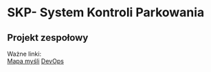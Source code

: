 # SKP- System Kontroli Parkowania
## Projekt zespołowy
Ważne linki: <br>
[Mapa myśli](https://miro.com/app/board/uXjVPFXnzfw=/)
[DevOps]()
